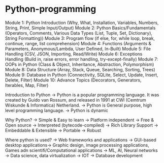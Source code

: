 # Python-programming

Module 1: Python Introduction (Why, What, Installation, Variables, Numbers, String, Print, Simple Input/Output)
Module 2: Python Basics/Fundamentals (Operators, Comments, Various Data Types (List, Tuple, Set, Dictionary), String Formatting))
Module 3: Program flow (if else, for, while loop, break, continue, range, list comprehension)
Module 4: Functions (Arguments & Parameters, Anonymous/Lambda, User Defined, In-Built)
Module 5: File Handling (CSV, JSON, Importing, Read/Write)
Module 6: Exceptions Handling (Build in, raise errors, error handling, try-except-finally)
Module 7: OOPs in Python (Class & Object, Inheritance, Abstraction, Polymorphism)
Module 8: Data Structure (Array, Stack, Queue, Searching, Sorting, Trees)
Module 9: Database in Python (Connectivity, SQLite, Select, Update, Insert, Delete, Filter)
Module 10: Advance Topics (Decorators, Generators, Iterables, Map, Filter)

Introduction to Python
-> Python is a popular programming language. It was created by Guido van Rossum, and released in 1991 at CWI (Cemtrum Wiskunde & Informatica) Netherland.
-> Python is General purpose, high level programming language.
-> Python is dynamic

Why Python?
-> Simple & Easy to learn
-> Platform independent
-> Free & Open source
-> Interpreted (bytecode-compiled)
-> Rich Library Support
-> Embeddable & Extensible
-> Portable
-> Robust

Where python is used?
-> Web frameworks and applications
-> GUI-based desktop applications-> Graphic design, image processing applications, Games adn scientifi/Computational applications
-> ML, AI, Neural networks
-> Data science, data virtualization
-> IOT 
-> Database development